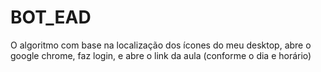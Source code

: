 # BOT_EAD
O algoritmo com base na localização dos ícones do meu desktop, abre o google chrome, faz login, e abre o link da aula (conforme o dia e horário)
